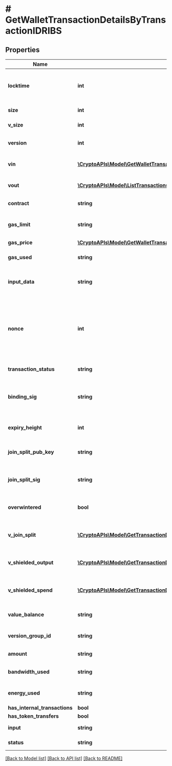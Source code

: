 # # GetWalletTransactionDetailsByTransactionIDRIBS

## Properties

Name | Type | Description | Notes
------------ | ------------- | ------------- | -------------
**locktime** | **int** | Represents the time at which a particular transaction can be added to the blockchain. |
**size** | **int** | Represents the total size of this transaction. |
**v_size** | **int** | Represents the virtual size of this transaction. |
**version** | **int** | Represents the transaction version number. |
**vin** | [**\CryptoAPIs\Model\GetWalletTransactionDetailsByTransactionIDRIBSZVin[]**](GetWalletTransactionDetailsByTransactionIDRIBSZVin.md) | Object Array representation of transaction inputs |
**vout** | [**\CryptoAPIs\Model\ListTransactionsByBlockHeightRIBSZVout[]**](ListTransactionsByBlockHeightRIBSZVout.md) | Object Array representation of transaction outputs |
**contract** | **string** | Represents the specific transaction contract |
**gas_limit** | **string** | Represents the amount of gas used by this specific transaction alone. |
**gas_price** | [**\CryptoAPIs\Model\GetWalletTransactionDetailsByTransactionIDRIBSPGasPrice**](GetWalletTransactionDetailsByTransactionIDRIBSPGasPrice.md) |  |
**gas_used** | **string** | Defines the unit of the gas price amount, e.g. BTC, ETH, XRP. |
**input_data** | **string** | Represents additional information that is required for the transaction. |
**nonce** | **int** | Represents the sequential running number for an address, starting from 0 for the first transaction. E.g., if the nonce of a transaction is 10, it would be the 11th transaction sent from the sender&#39;s address. |
**transaction_status** | **string** | String representation of the transaction status |
**binding_sig** | **string** | It is used to enforce balance of Spend and Output transfers, in order to prevent their replay across transactions. |
**expiry_height** | **int** | Represents a block height after which the transaction will expire. |
**join_split_pub_key** | **string** | Represents an encoding of a JoinSplitSig public validating key. |
**join_split_sig** | **string** | Is used to sign transactions that contain at least one JoinSplit description. |
**overwintered** | **bool** | \&quot;Overwinter\&quot; is the network upgrade for the Zcash blockchain. |
**v_join_split** | [**\CryptoAPIs\Model\GetTransactionDetailsByTransactionIDRIBSZVJoinSplit[]**](GetTransactionDetailsByTransactionIDRIBSZVJoinSplit.md) | Represents a sequence of JoinSplit descriptions using BCTV14 proofs. | [optional]
**v_shielded_output** | [**\CryptoAPIs\Model\GetTransactionDetailsByTransactionIDRIBSZVShieldedOutput[]**](GetTransactionDetailsByTransactionIDRIBSZVShieldedOutput.md) | Object Array representation of transaction output descriptions | [optional]
**v_shielded_spend** | [**\CryptoAPIs\Model\GetTransactionDetailsByTransactionIDRIBSZVShieldedSpend[]**](GetTransactionDetailsByTransactionIDRIBSZVShieldedSpend.md) | Object Array representation of transaction spend descriptions | [optional]
**value_balance** | **string** | String representation of the transaction value balance |
**version_group_id** | **string** | Represents the transaction version group ID. |
**amount** | **string** | String representation of the amount value |
**bandwidth_used** | **string** | Numeric representation of the transaction used bandwidth |
**energy_used** | **string** | String representation of the transaction used energy |
**has_internal_transactions** | **bool** |  |
**has_token_transfers** | **bool** |  |
**input** | **string** | Numeric representation of the transaction input |
**status** | **string** | String representation of the transaction status |

[[Back to Model list]](../../README.md#models) [[Back to API list]](../../README.md#endpoints) [[Back to README]](../../README.md)
